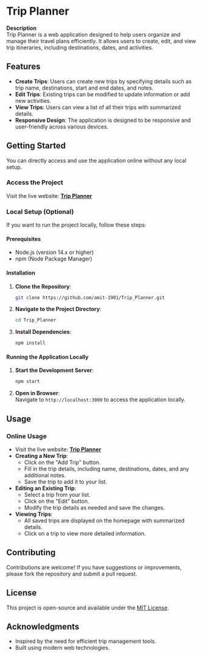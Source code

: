 # Trip Planner

**Description**  
Trip Planner is a web application designed to help users organize and manage their travel plans efficiently. It allows users to create, edit, and view trip itineraries, including destinations, dates, and activities.

## Features
- **Create Trips**: Users can create new trips by specifying details such as trip name, destinations, start and end dates, and notes.  
- **Edit Trips**: Existing trips can be modified to update information or add new activities.  
- **View Trips**: Users can view a list of all their trips with summarized details.  
- **Responsive Design**: The application is designed to be responsive and user-friendly across various devices.  

## Getting Started

You can directly access and use the application online without any local setup.

### Access the Project  
Visit the live website: **[Trip Planner](https://tripp-planner.netlify.app/)**  

### Local Setup (Optional)
If you want to run the project locally, follow these steps:

#### Prerequisites
- Node.js (version 14.x or higher)
- npm (Node Package Manager)

#### Installation
1. **Clone the Repository**:
   ```bash
   git clone https://github.com/amit-1901/Trip_Planner.git
   ```
2. **Navigate to the Project Directory**:
   ```bash
   cd Trip_Planner
   ```
3. **Install Dependencies**:
   ```bash
   npm install
   ```

#### Running the Application Locally
1. **Start the Development Server**:
   ```bash
   npm start
   ```
2. **Open in Browser**:  
   Navigate to `http://localhost:3000` to access the application locally.

## Usage

### Online Usage
- Visit the live website: **[Trip Planner](https://tripp-planner.netlify.app/)**  
- **Creating a New Trip**:
  - Click on the "Add Trip" button.
  - Fill in the trip details, including name, destinations, dates, and any additional notes.
  - Save the trip to add it to your list.
- **Editing an Existing Trip**:
  - Select a trip from your list.
  - Click on the "Edit" button.
  - Modify the trip details as needed and save the changes.
- **Viewing Trips**:
  - All saved trips are displayed on the homepage with summarized details.
  - Click on a trip to view more detailed information.

## Contributing
Contributions are welcome! If you have suggestions or improvements, please fork the repository and submit a pull request.

## License
This project is open-source and available under the [MIT License](LICENSE).

## Acknowledgments
- Inspired by the need for efficient trip management tools.
- Built using modern web technologies.

